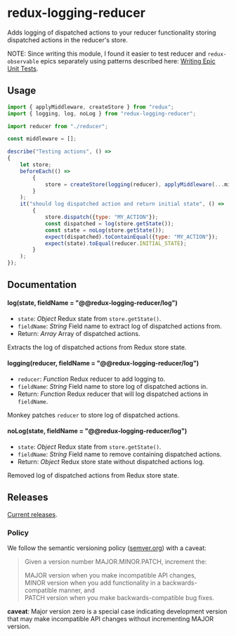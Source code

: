 # redux-logging-reducer

Adds logging of dispatched actions to your reducer functionality storing dispatched actions in the reducer's store.

NOTE: Since writing this module, I found it easier to test reducer and `redux-observable` epics separately using patterns described here: [Writing Epic Unit Tests](https://medium.com/kevin-salters-blog/writing-epic-unit-tests-bd85f05685b).

## Usage

```javascript
import { applyMiddleware, createStore } from "redux";
import { logging, log, noLog } from "redux-logging-reducer";

import reducer from "./reducer";

const middleware = [];

describe("Testing actions", () =>
{
    let store;
    beforeEach(() =>
        {
            store = createStore(logging(reducer), applyMiddleware(...middleware));
        }
    );
    it("should log dispatched action and return initial state", () =>
        {
            store.dispatch({type: "MY_ACTION"});
            const dispatched = log(store.getState());
            const state = noLog(store.getState());
            expect(dispatched).toContainEqual({type: "MY_ACTION"});
            expect(state).toEqual(reducer.INITIAL_STATE);
        }
    );
});
```

## Documentation

#### log(state, fieldName = "@@redux-logging-reducer/log")

  * `state`: _Object_ Redux state from `store.getState()`.
  * `fieldName`: _String_ Field name to extract log of dispatched actions from.
  * Return: _Array_ Array of dispatched actions.

Extracts the log of dispatched actions from Redux store state.

#### logging(reducer, fieldName = "@@redux-logging-reducer/log")

  * `reducer`: _Function_ Redux reducer to add logging to.
  * `fieldName`: _String_ Field name to store log of dispatched actions in.
  * Return: _Function_ Redux reducer that will log dispatched actions in `fieldName`.

Monkey patches `reducer` to store log of dispatched actions.

#### noLog(state, fieldName = "@@redux-logging-reducer/log")

  * `state`: _Object_ Redux state from `store.getState()`.
  * `fieldName`: _String_ Field name to remove containing dispatched actions.
  * Return: _Object_ Redux store state without dispatched actions log.

Removed log of dispatched actions from Redux store state.

## Releases

[Current releases](https://github.com/tristanls/redux-logging-reducer/releases).

### Policy

We follow the semantic versioning policy ([semver.org](http://semver.org/)) with a caveat:

> Given a version number MAJOR.MINOR.PATCH, increment the:
>
>MAJOR version when you make incompatible API changes,<br/>
>MINOR version when you add functionality in a backwards-compatible manner, and<br/>
>PATCH version when you make backwards-compatible bug fixes.

**caveat**: Major version zero is a special case indicating development version that may make incompatible API changes without incrementing MAJOR version.
